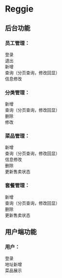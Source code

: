 # Reggie
## 后台功能

### 员工管理：
登录  
退出  
新增  
查询（分页查询，修改回显）  
信息修改  

### 分类管理：
新增  
查询（分页查询，修改回显）  
删除  
修改  

### 菜品管理：
新增  
查询（分页查询，修改回显）  
信息修改  
删除  
更新售卖状态   

### 套餐管理：
新增  
查询（分页查询，修改回显）  
删除  
更新售卖状态  


## 用户端功能
### 用户：
登录  
地址新增  
菜品展示  

